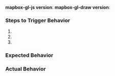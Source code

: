 <!--
Hello! Thanks for contributing.

If you are reporting a bug, please:
 - Make the issue title a succinct but specific description of the unexpected behavior. Bad: "Drawing line is broken". Good: "draw.changeMode('draw_line_string') throws an invalid options error"
 - Include a link to a minimal demonstration of the bug. We recommend using https://jsbin.com
 - Ensure you can reproduce the bug using the latest release.
 - Check the console for relevant errors and warnings
 - Only post to report a bug or request a feature. Direct all other questions to https://stackoverflow.com/questions/tagged/mapbox-gl-draw

-->

**mapbox-gl-js version**:
**mapbox-gl-draw version**:

### Steps to Trigger Behavior

1.
2.
3.

### Expected Behavior

### Actual Behavior

